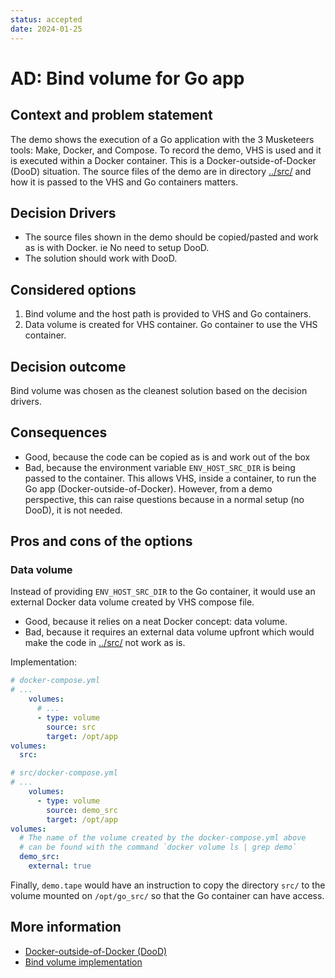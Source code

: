 ```yaml
---
status: accepted
date: 2024-01-25
---
```


# AD: Bind volume for Go app

## Context and problem statement

The demo shows the execution of a Go application with the 3 Musketeers tools: Make, Docker, and Compose. To record the demo, VHS is used and it is executed within a Docker container. This is a Docker-outside-of-Docker (DooD) situation. The source files of the demo are in directory [../src/](../src) and how it is passed to the VHS and Go containers matters.

## Decision Drivers

- The source files shown in the demo should be copied/pasted and work as is with Docker. ie No need to setup DooD.
- The solution should work with DooD.

## Considered options

1. Bind volume and the host path is provided to VHS and Go containers.
2. Data volume is created for VHS container. Go container to use the VHS container.

## Decision outcome

Bind volume was chosen as the cleanest solution based on the decision drivers.

## Consequences

- Good, because the code can be copied as is and work out of the box
- Bad, because the environment variable `ENV_HOST_SRC_DIR` is being passed to the container. This allows VHS, inside a container, to run the Go app (Docker-outside-of-Docker). However, from a demo perspective, this can raise questions because in a normal setup (no DooD), it is not needed.

## Pros and cons of the options

### Data volume

Instead of providing `ENV_HOST_SRC_DIR` to the Go container, it would use an external Docker data volume created by VHS compose file.

- Good, because it relies on a neat Docker concept: data volume.
- Bad, because it requires an external data volume upfront which would make the code in [../src/](../src) not work as is.

Implementation:

```yml
# docker-compose.yml
# ...
    volumes:
      # ...
      - type: volume
        source: src
        target: /opt/app
volumes:
  src:
```

```yml
# src/docker-compose.yml
# ...
    volumes:
      - type: volume
        source: demo_src
        target: /opt/app
volumes:
  # The name of the volume created by the docker-compose.yml above
  # can be found with the command `docker volume ls | grep demo`
  demo_src:
    external: true
```

Finally, `demo.tape` would have an instruction to copy the directory `src/` to the volume mounted on `/opt/go_src/` so that the Go container can have access.

## More information

- [Docker-outside-of-Docker (DooD)][linkDockerOutsideOfDocker]
- [Bind volume implementation][linkBindVolumeImplementation]


[linkBindVolumeImplementation]: ../README.md#implementation
[linkDockerOutsideOfDocker]: https://3musketeersdev.netlify.app/guide/patterns.html#docker-in-outside-of-docker-dind-dood
